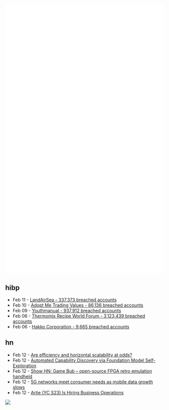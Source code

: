 ![Metrics](https://raw.githubusercontent.com/phixion/phixion/master/metrics.svg)

## hibp

<!--
for https://github.com/phixion/phixion/blob/main/.github/workflows/feeds.yml
-->
<!--START_SECTION:haveibeenpwnd-->
- Feb 11 - [LandAirSea - 337,373 breached accounts](https://haveibeenpwned.com/PwnedWebsites#LandAirSea)
- Feb 10 - [Adopt Me Trading Values - 86,136 breached accounts](https://haveibeenpwned.com/PwnedWebsites#AdoptMeTradingValues)
- Feb 09 - [Youthmanual - 937,912 breached accounts](https://haveibeenpwned.com/PwnedWebsites#Youthmanual)
- Feb 06 - [Thermomix Recipe World Forum - 3,123,439 breached accounts](https://haveibeenpwned.com/PwnedWebsites#Thermomix)
- Feb 06 - [Hakko Corporation - 9,665 breached accounts](https://haveibeenpwned.com/PwnedWebsites#Hakko)
<!--END_SECTION:haveibeenpwnd-->

## hn

<!--
for https://github.com/phixion/phixion/blob/main/.github/workflows/feeds.yml
-->
<!--START_SECTION:hn-->
- Feb 12 - [Are efficiency and horizontal scalability at odds?](https://buttondown.com/hillelwayne/archive/are-efficiency-and-horizontal-scalability-at-odds/)
- Feb 12 - [Automated Capability Discovery via Foundation Model Self-Exploration](https://arxiv.org/abs/2502.07577)
- Feb 12 - [Show HN: Game Bub – open-source FPGA retro emulation handheld](https://eli.lipsitz.net/posts/introducing-gamebub/)
- Feb 12 - [5G networks meet consumer needs as mobile data growth slows](https://spectrum.ieee.org/5g-bandwidth)
- Feb 12 - [Artie (YC S23) Is Hiring Business Operations](https://www.ycombinator.com/companies/artie/jobs/CM1sVks-business-operations)
<!--END_SECTION:hn-->

<!--
for https://yhype.me
-->
![](https://hit.yhype.me/github/profile?user_id=13013670)
